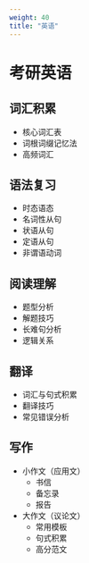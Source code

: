 ```yaml
---
weight: 40
title: "英语"
---
```


# 考研英语

## 词汇积累
- 核心词汇表
- 词根词缀记忆法
- 高频词汇

## 语法复习
- 时态语态
- 名词性从句
- 状语从句
- 定语从句
- 非谓语动词

## 阅读理解
- 题型分析
- 解题技巧
- 长难句分析
- 逻辑关系

## 翻译
- 词汇与句式积累
- 翻译技巧
- 常见错误分析

## 写作
- 小作文（应用文）
  - 书信
  - 备忘录
  - 报告
- 大作文（议论文）
  - 常用模板
  - 句式积累
  - 高分范文
